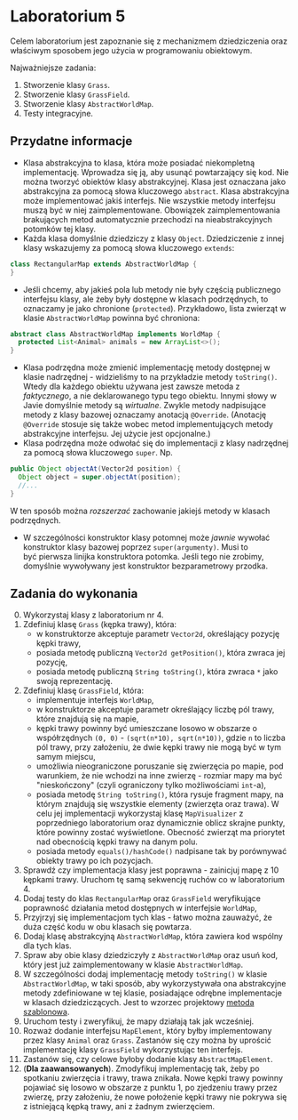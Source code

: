 # Laboratorium 5

Celem laboratorium jest zapoznanie się z mechanizmem dziedziczenia oraz właściwym sposobem jego użycia w programowaniu
obiektowym.

Najważniejsze zadania:

1. Stworzenie klasy `Grass`.
2. Stworzenie klasy `GrassField`.
3. Stworzenie klasy `AbstractWorldMap`.
4. Testy integracyjne.

## Przydatne informacje

* Klasa abstrakcyjna to klasa, która może posiadać niekompletną implementację. Wprowadza się ją, aby usunąć powtarzający się
  kod. Nie można tworzyć obiektów klasy abstrakcyjnej. Klasa jest oznaczana jako abstrakcyjna za pomocą słowa kluczowego
  `abstract`. Klasa abstrakcyjna może implementować jakiś interfejs. Nie wszystkie metody interfejsu muszą być w niej
  zaimplementowane. Obowiązek zaimplementowania brakujących metod automatycznie przechodzi na nieabstrakcyjnych potomków tej klasy.
* Każda klasa domyślnie dziedziczy z klasy `Object`. Dziedziczenie z innej klasy wskazujemy za pomocą słowa kluczowego
  `extends`:
```java
class RectangularMap extends AbstractWorldMap {
}
```
* Jeśli chcemy, aby jakieś pola lub metody nie były częścią publicznego interfejsu klasy, ale żeby były dostępne w
  klasach podrzędnych, to oznaczamy je jako chronione (`protected`). Przykładowo, lista zwierząt w klasie `AbstractWorldMap`
  powinna być chroniona:
```java
abstract class AbstractWorldMap implements WorldMap {
  protected List<Animal> animals = new ArrayList<>();
}
```
* Klasa podrzędna może zmienić implementację metody dostępnej w klasie nadrzędnej - widzieliśmy to na przykładzie metody
  `toString()`. Wtedy dla każdego obiektu używana jest zawsze metoda z *faktycznego*, a nie deklarowanego typu tego
  obiektu. Innymi słowy w Javie domyślnie metody są *wirtualne*. Zwykle metody nadpisujące metody z klasy bazowej oznaczamy
  anotacją `@Override`. (Anotację `@Override` stosuje się także wobec metod implementujących metody abstrakcyjne interfejsu.
  Jej użycie jest opcjonalne.)
* Klasa podrzędna może odwołać się do implementacji z klasy nadrzędnej za pomocą słowa kluczowego `super`. Np.
```java
public Object objectAt(Vector2d position) {
  Object object = super.objectAt(position);
  //...
}
```
W ten sposób można *rozszerzać* zachowanie jakiejś metody w klasach podrzędnych.
* W szczególności konstruktor klasy potomnej może *jawnie* wywołać konstruktor klasy bazowej poprzez `super(argumenty)`.
  Musi to być pierwsza linijka konstruktora potomka. Jeśli tego nie zrobimy, domyślnie wywoływany jest konstruktor bezparametrowy
  przodka.

## Zadania do wykonania


0. Wykorzystaj klasy z laboratorium nr 4.
1. Zdefiniuj klasę `Grass` (kępka trawy), która:
   * w konstruktorze akceptuje parametr `Vector2d`, określający pozycję kępki trawy,
   * posiada metodę publiczną `Vector2d getPosition()`, która zwraca jej pozycję,
   * posiada metodę publiczną `String toString()`, która zwraca `*` jako swoją reprezentację.
2. Zdefiniuj klasę `GrassField`, która:
   * implementuje interfejs `WorldMap`,
   * w konstruktorze akceptuje parametr określający liczbę pól trawy, które znajdują się na mapie,
   * kępki trawy powinny być umieszczane losowo w obszarze o współrzędnych `(0, 0)` - `(sqrt(n*10), sqrt(n*10))`, 
     gdzie `n` to liczba pól trawy, przy założeniu, że dwie kępki trawy nie mogą być w tym samym miejscu,
   * umożliwia nieograniczone poruszanie się zwierzęcia po mapie, pod warunkiem, że nie wchodzi na inne zwierzę - rozmiar mapy ma być
     "nieskończony" (czyli ograniczony tylko możliwościami `int`-a),
   * posiada metodę `String toString()`, która rysuje fragment mapy, na którym znajdują się wszystkie elementy (zwierzęta oraz trawa). 
     W celu jej implementacji wykorzystaj klasę `MapVisualizer` z poprzedniego laboratorium oraz
     dynamicznie oblicz skrajne punkty, które powinny zostać wyświetlone. Obecność zwierząt ma priorytet nad obecnością
     kępki trawy na danym polu.
   * posiada metody `equals()/hashCode()` nadpisane tak by porównywać obiekty trawy po ich pozycjach.
3. Sprawdź czy implementacja klasy jest poprawna - zainicjuj mapę z 10 kępkami trawy.
   Uruchom tę samą sekwencję ruchów co w laboratorium 4.
4. Dodaj testy do klas `RectangularMap` oraz `GrassField` weryfikujące poprawność działania metod dostępnych w
   interfejsie `WorldMap`,
5. Przyjrzyj się implementacjom tych klas - łatwo można zauważyć, że duża część kodu w obu klasach się powtarza. 
6. Dodaj klasę abstrakcyjną `AbstractWorldMap`, która zawiera kod wspólny dla tych klas.
7. Spraw aby obie klasy dziedziczyły z `AbstractWorldMap` oraz usuń kod, który jest już zaimplementowany w klasie
   `AbstractWorldMap`.
8. W szczególności dodaj implementację metody `toString()` w klasie `AbstractWorldMap`, w taki
   sposób, aby wykorzystywała ona abstrakcyjne metody zdefiniowane w tej klasie, posiadające odrębne implementacje w
   klasach dziedziczących. Jest to wzorzec projektowy [metoda szablonowa](https://pl.wikipedia.org/wiki/Metoda_szablonowa_(wzorzec_projektowy)).
9. Uruchom testy i zweryfikuj, że mapy działają tak jak wcześniej.
10. Rozważ dodanie interfejsu `MapElement`, który byłby implementowany przez klasy `Animal` oraz `Grass`. Zastanów się
      czy można by uprościć implementację klasy `GrassField` wykorzystując ten interfejs.
11. Zastanów się, czy celowe byłoby dodanie klasy `AbstractMapElement`.
12. (**Dla zaawansowanych**). Zmodyfikuj implementację tak, żeby po spotkaniu zwierzęcia i trawy, trawa znikała. Nowe kępki
    trawy powinny pojawiać się losowo w obszarze z punktu 1, po zjedzeniu trawy przez zwierzę, przy założeniu, że nowe położenie
    kępki trawy nie pokrywa się z istniejącą kępką trawy, ani z żadnym zwierzęciem.

